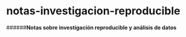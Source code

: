 # notas-investigacion-reproducible

######**Notas sobre investigación reproducible y análisis de datos**
